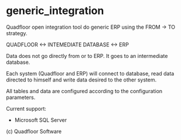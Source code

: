 # generic_integration

Quadfloor open integration tool do generic ERP using
the FROM -> TO strategy.


QUADFLOOR   <-> INTEMEDIATE DATABASE <-> ERP

Data does not go directly from or to ERP. It goes to an 
intermediate database.

Each system (Quadfloor and ERP) will connect to database, 
read data directed to himself and write data desired to the
other system.

All tables and data are configured according to the configuration
parameters.

Current support:
- Microsoft SQL Server


(c) Quadfloor Software

